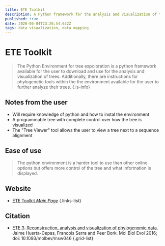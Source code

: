 ```yaml
---
title: ETE Toolkit
description: A Python framework for the analysis and visualization of trees.
published: true
date: 2020-06-04T23:20:54.632Z
tags: data visualization, data mapping
---
```


# ETE Toolkit

> The Python Environment for tree expoloration is a python framework available for the user to download and use for the analysis and visualization of trees. Additionally, there are instructions for phylogenetic tools within the the environment available for the user to further analyze their trees.
{.is-info}

## Notes from the user
- Will require knowledge of python and how to instal the environment
- A programmable tree with complete control over how the tree is visualized
- The "Tree Viewer" tool allows the user to view a tree next to a sequence alignment

## Ease of use
> The python environment is a harder tool to use than other online options but offers more control of the tree and what information is displayed. 

## Website

- [ETE Toolkit *Main Page*](http://etetoolkit.org/)
{.links-list}

## Citation

- [ETE 3: Reconstruction, analysis and visualization of phylogenomic data.](https://academic.oup.com/mbe/article/33/6/1635/2579822) Jaime Huerta-Cepas, Francois Serra and Peer Bork. Mol Biol Evol 2016; doi: 10.1093/molbev/msw046
{.grid-list}